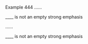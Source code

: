 Example 444
......

____ is not an empty strong emphasis

......

<p>____ is not an empty strong emphasis</p>
